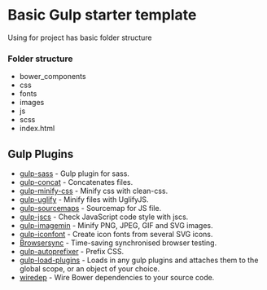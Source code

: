 # Basic Gulp starter template

Using for project has basic folder structure

### Folder structure

* bower_components
* css
* fonts
* images
* js
* scss
* index.html

## Gulp Plugins

* [gulp-sass](https://www.npmjs.com/package/gulp-sass/) - Gulp plugin for sass.
* [gulp-concat](https://www.npmjs.com/package/gulp-concat/) - Concatenates files.
* [gulp-minify-css](https://www.npmjs.com/package/gulp-minify-css/) - Minify css with clean-css.
* [gulp-uglify](https://www.npmjs.com/package/gulp-uglify/) - Minify files with UglifyJS.
* [gulp-sourcemaps](https://github.com/floridoo/gulp-sourcemaps) - Sourcemap for JS file.
* [gulp-jscs](https://www.npmjs.com/package/gulp-jscs/) - Check JavaScript code style with jscs.
* [gulp-imagemin](https://www.npmjs.com/package/gulp-imagemin/) - Minify PNG, JPEG, GIF and SVG images.
* [gulp-iconfont](https://github.com/nfroidure/gulp-iconfont) - Create icon fonts from several SVG icons.
* [Browsersync](http://www.browsersync.io/docs/gulp/) - Time-saving synchronised browser testing.
* [gulp-autoprefixer](https://www.npmjs.com/package/gulp-autoprefixer/) - Prefix CSS.
* [gulp-load-plugins](https://github.com/jackfranklin/gulp-load-plugins) - Loads in any gulp plugins and attaches them to the global scope, or an object of your choice.
* [wiredep](https://github.com/taptapship/wiredep#configuration) - Wire Bower dependencies to your source code.